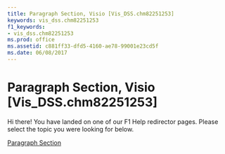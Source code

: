 ```yaml
---
title: Paragraph Section, Visio [Vis_DSS.chm82251253]
keywords: vis_dss.chm82251253
f1_keywords:
- vis_dss.chm82251253
ms.prod: office
ms.assetid: c881ff33-dfd5-4160-ae78-99001e23cd5f
ms.date: 06/08/2017
---
```



# Paragraph Section, Visio [Vis_DSS.chm82251253]

Hi there! You have landed on one of our F1 Help redirector pages. Please select the topic you were looking for below.

[Paragraph Section](http://msdn.microsoft.com/library/2c980903-4d41-a85f-7caa-52bd90b11f76%28Office.15%29.aspx)

